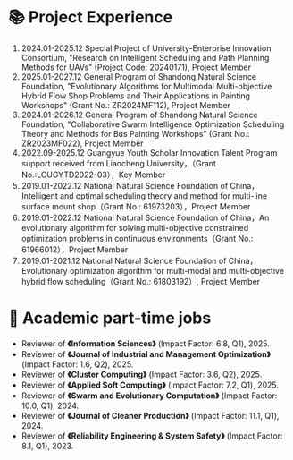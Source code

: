 <h1>📚 Project Experience </h1>

<ol>
    <li>
        2024.01-2025.12 Special Project of University-Enterprise Innovation Consortium, "Research on Intelligent Scheduling and Path Planning Methods for UAVs" (Project Code: 20240171), Project Member
    </li>
    <li>
        2025.01-2027.12 General Program of Shandong Natural Science Foundation, "Evolutionary Algorithms for Multimodal Multi-objective Hybrid Flow Shop Problems and Their Applications in Painting Workshops" (Grant No.: ZR2024MF112), Project Member
    </li>
    <li>
        2024.01-2026.12 General Program of Shandong Natural Science Foundation, "Collaborative Swarm Intelligence Optimization Scheduling Theory and Methods for Bus Painting Workshops" (Grant No.: ZR2023MF022), Project Member
    </li>
    <li>
        2022.09-2025.12 Guangyue Youth Scholar Innovation Talent Program support received from Liaocheng University，（Grant No.:LCUGYTD2022-03），Key Member
    </li>
    <li>
        2019.01-2022.12 National Natural Science Foundation of China，Intelligent and optimal scheduling theory and method for multi-line surface mount shop（Grant No.: 61973203），Project Member
    </li>
    <li>
        2019.01-2022.12 National Natural Science Foundation of China，An evolutionary algorithm for solving multi-objective constrained optimization problems in continuous environments（Grant No.: 61966012），Project Member
    </li>
    <li>
        2019.01-2021.12 National Natural Science Foundation of China，Evolutionary optimization algorithm for multi-modal and multi-objective hybrid flow scheduling（Grant No.: 61803192）, Project Member
    </li>
</ol>

<h1>📝 Academic part-time jobs </h1>

<ul>
    <li>
        Reviewer of <strong>《Information Sciences》</strong> (Impact Factor: 6.8, Q1), 2025.
    </li>
    <li>
        Reviewer of <strong>《Journal of Industrial and Management Optimization》</strong> (Impact Factor: 1.6, Q2), 2025.
    </li>
    <li>
        Reviewer of <strong>《Cluster Computing》</strong> (Impact Factor: 3.6, Q2), 2025.
    </li>
    <li>
        Reviewer of <strong>《Applied Soft Computing》</strong> (Impact Factor: 7.2, Q1), 2025.
    </li>
    <li>
        Reviewer of <strong>《Swarm and Evolutionary Computation》</strong> (Impact Factor: 10.0, Q1), 2024.
    </li>
    <li>
        Reviewer of <strong>《Journal of Cleaner Production》</strong> (Impact Factor: 11.1, Q1), 2024.
    </li>
    <li>
        Reviewer of <strong>《Reliability Engineering & System Safety》</strong> (Impact Factor: 8.1, Q1), 2023.
    </li>
</ul>
